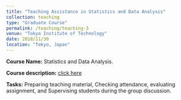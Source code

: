 ```yaml
---
title: "Teaching Assistance in Statistics and Data Analysis"
collection: teaching
type: "Graduate Course"
permalink: /teaching/teaching-3
venue: "Tokyo Institute of Technology"
date: 2018/11/30
location: "Tokyo, Japan"
---
```


**Course Name:** Statistics and Data Analysis.

**Course description:** [click here](http://www.ocw.titech.ac.jp/index.php?module=General&action=T0300&JWC=201802683&lang=EN)

**Tasks:** Preparing teaching material, Checking attendance, evaluating assignment, and Supervising students during the group discussion.  
